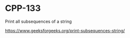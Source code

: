 # CPP-133
Print all subsequences of a string







https://www.geeksforgeeks.org/print-subsequences-string/
